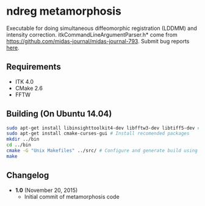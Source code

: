# ndreg metamorphosis
Executable for doing simultaneous diffeomorphic registration (LDDMM) and intensity correction.
itkCommandLineArgumentParser.h* come from https://github.com/midas-journal/midas-journal-793.
Submit bug reports [here](https://github.com/openconnectome/ndreg/issues/new).

## Requirements
- ITK 4.0
- CMake 2.6 
- FFTW

## Building (On Ubuntu 14.04)
```bash
sudo apt-get install libinsighttoolkit4-dev libfftw3-dev libtiff5-dev # Install required packages
sudo apt-get install cmake-curses-gui # Install recomended packages
mkdir ../bin
cd ../bin
cmake -G "Unix Makefiles" ../src/ # Configure and generate build using console
make
```

## Changelog
- **1.0** (November 20, 2015)
    - Initial commit of metamorphosis code
